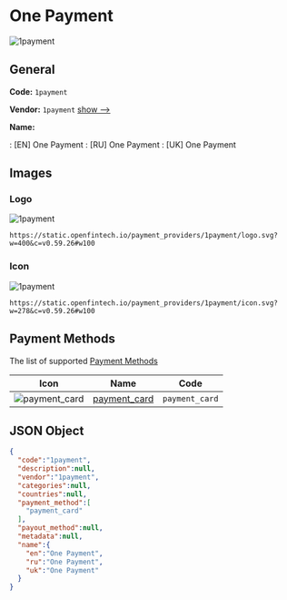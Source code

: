 
# One Payment 
![1payment](https://static.openfintech.io/payment_providers/1payment/logo.svg?w=400&c=v0.59.26#w100)  

## General 
 
**Code:** `1payment` 
 
**Vendor:** `1payment` [show -->](/vendors/1payment/) 
 
**Name:** 
 
:	[EN] One Payment 
:	[RU] One Payment 
:	[UK] One Payment 
 

## Images 

### Logo 
 
![1payment](https://static.openfintech.io/payment_providers/1payment/logo.svg?w=400&c=v0.59.26#w100)  

```
https://static.openfintech.io/payment_providers/1payment/logo.svg?w=400&c=v0.59.26#w100
```  

### Icon 
 
![1payment](https://static.openfintech.io/payment_providers/1payment/icon.svg?w=278&c=v0.59.26#w100)  

```
https://static.openfintech.io/payment_providers/1payment/icon.svg?w=278&c=v0.59.26#w100
```  

## Payment Methods 
 
The list of supported [Payment Methods](/payment-methods/) 

|Icon|Name|Code| 
|:---:|:---:|:---:| 
|![payment_card](https://static.openfintech.io/payment_methods/payment_card/icon.svg?w=278&c=v0.59.26#w100) |[payment_card](/payment-methods/payment_card/)|`payment_card`| 
 

## JSON Object 

```json
{
  "code":"1payment",
  "description":null,
  "vendor":"1payment",
  "categories":null,
  "countries":null,
  "payment_method":[
    "payment_card"
  ],
  "payout_method":null,
  "metadata":null,
  "name":{
    "en":"One Payment",
    "ru":"One Payment",
    "uk":"One Payment"
  }
}
```  

